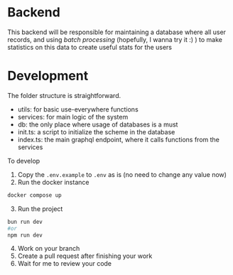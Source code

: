 # Backend

This backend will be responsible for maintaining a database where all user records, and using *batch processing* (hopefully, I wanna try it :) ) to make statistics on this data to create useful stats for the users

# Development
The folder structure is straightforward. 
- utils: for basic use-everywhere functions
- services: for main logic of the system
- db: the only place where usage of databases is a must
- init.ts: a script to initialize the scheme in the database
- index.ts: the main graphql endpoint, where it calls functions from the services


To develop
1. Copy the `.env.example` to `.env` as is (no need to change any value now)
2. Run the docker instance
```sh
docker compose up
```

3. Run the project
```sh
bun run dev 
#or 
npm run dev
```

4. Work on your branch
5. Create a pull request after finishing your work
6. Wait for me to review your code
